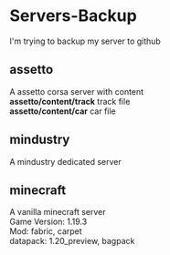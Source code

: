 # Servers-Backup
I'm trying to backup my server to github
## assetto
A assetto corsa server with content  
**assetto/content/track** track file  
**assetto/content/car** car file  
  
## mindustry
A mindustry dedicated server  
  
## minecraft
A vanilla minecraft server  
Game Version: 1.19.3  
Mod: fabric, carpet  
datapack: 1.20_preview, bagpack  
  
